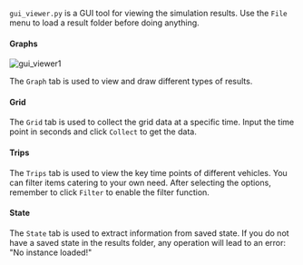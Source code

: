 `gui_viewer.py` is a GUI tool for viewing the simulation results. Use the `File` menu to load a result folder before doing anything.

#### Graphs
![gui_viewer1](https://github.com/user-attachments/assets/b43c1089-8786-41fa-8239-dbcaaa7d3987)

The `Graph` tab is used to view and draw different types of results.

#### Grid
The `Grid` tab is used to collect the grid data at a specific time. Input the time point in seconds and click `Collect` to get the data.

#### Trips
The `Trips` tab is used to view the key time points of different vehicles. You can filter items catering to your own need. After selecting the options, remember to click `Filter` to enable the filter function.

#### State
The `State` tab is used to extract information from saved state. If you do not have a saved state in the results folder, any operation will lead to an error: "No instance loaded!"